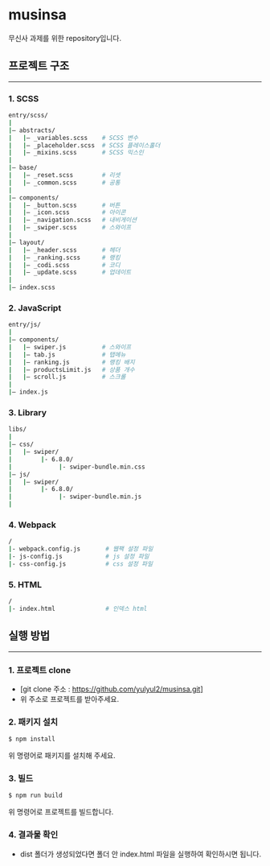 # musinsa
무신사 과제를 위한 repository입니다.

## 프로젝트 구조
---
### 1. SCSS
```bash
entry/scss/
|
|– abstracts/
|   |– _variables.scss    # SCSS 변수
|   |– _placeholder.scss  # SCSS 플레이스홀더
|   |– _mixins.scss       # SCSS 믹스인
|
|– base/
|   |– _reset.scss        # 리셋
|   |– _common.scss       # 공통
|
|– components/
|   |– _button.scss       # 버튼
|   |– _icon.scss         # 아이콘
|   |– _navigation.scss   # 내비게이션
|   |– _swiper.scss       # 스와이프
|
|– layout/
|   |– _header.scss       # 헤더
|   |– _ranking.scss      # 랭킹
|   |– _codi.scss         # 코디
|   |– _update.scss       # 업데이트
|
|– index.scss
```

### 2. JavaScript
```bash
entry/js/
|
|– components/
|   |– swiper.js          # 스와이프
|   |– tab.js             # 탭메뉴
|   |– ranking.js         # 랭킹 배지
|   |– productsLimit.js   # 상품 개수
|   |– scroll.js          # 스크롤
|
|– index.js
```

### 3. Library
```bash
libs/
|
|– css/
|   |– swiper/
|        |- 6.8.0/
|             |- swiper-bundle.min.css
|– js/
|   |– swiper/
|        |- 6.8.0/
|             |- swiper-bundle.min.js
| 
```

### 4. Webpack
```bash
/
|- webpack.config.js       # 웹팩 설정 파일
|- js-config.js            # js 설정 파일
|- css-config.js           # css 설정 파일
```

### 5. HTML
```bash
/
|- index.html              # 인덱스 html
```

## 실행 방법
---
### 1. 프로젝트 clone
* [git clone 주소 : https://github.com/yulyul2/musinsa.git] 
* 위 주소로 프로젝트를 받아주세요.

### 2. 패키지 설치
``` bash
$ npm install
```
위 명령어로 패키지를 설치해 주세요.

### 3. 빌드
```bash
$ npm run build 
```
위 명령어로 프로젝트를 빌드합니다.

### 4. 결과물 확인
* dist 폴더가 생성되었다면 폴더 안 index.html 파일을 실행하여 확인하시면 됩니다.

